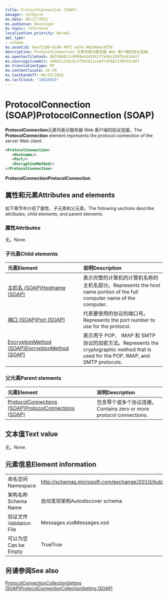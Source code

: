 ```yaml
---
title: ProtocolConnection (SOAP)
manager: sethgros
ms.date: 09/17/2015
ms.audience: Developer
ms.topic: reference
localization_priority: Normal
api_type:
- schema
ms.assetid: 6eef2188-6194-48f1-ad7e-46104aecdf56
description: ProtocolConnection 元素均表示服务器 Web 客户端的协议连接。
ms.openlocfilehash: 8b5396821cd959e41d24fcf7a94c519f9c634a1f
ms.sourcegitcommit: 34041125dc8c5f993b21cebfc4f8b72f0fd2cb6f
ms.translationtype: MT
ms.contentlocale: zh-CN
ms.lasthandoff: 06/25/2018
ms.locfileid: "19826915"
---
```

# <a name="protocolconnection-soap"></a><span data-ttu-id="3a651-103">ProtocolConnection (SOAP)</span><span class="sxs-lookup"><span data-stu-id="3a651-103">ProtocolConnection (SOAP)</span></span>

<span data-ttu-id="3a651-104">**ProtocolConnection**元素均表示服务器 Web 客户端的协议连接。</span><span class="sxs-lookup"><span data-stu-id="3a651-104">The **ProtocolConnection** element represents the protocol connection of the server Web client.</span></span> 
  
```XML
<ProtocolConnection>
   <Hostname/>
   <Port/>
   <EncryptionMethod/>
</ProtocolConnection>
```

 <span data-ttu-id="3a651-105">**ProtocolConnection**</span><span class="sxs-lookup"><span data-stu-id="3a651-105">**ProtocolConnection**</span></span>
## <a name="attributes-and-elements"></a><span data-ttu-id="3a651-106">属性和元素</span><span class="sxs-lookup"><span data-stu-id="3a651-106">Attributes and elements</span></span>

<span data-ttu-id="3a651-107">如下章节中介绍了属性、子元素和父元素。</span><span class="sxs-lookup"><span data-stu-id="3a651-107">The following sections describe attributes, child elements, and parent elements.</span></span>
  
### <a name="attributes"></a><span data-ttu-id="3a651-108">属性</span><span class="sxs-lookup"><span data-stu-id="3a651-108">Attributes</span></span>

<span data-ttu-id="3a651-109">无。</span><span class="sxs-lookup"><span data-stu-id="3a651-109">None.</span></span>
  
### <a name="child-elements"></a><span data-ttu-id="3a651-110">子元素</span><span class="sxs-lookup"><span data-stu-id="3a651-110">Child elements</span></span>

|<span data-ttu-id="3a651-111">**元素**</span><span class="sxs-lookup"><span data-stu-id="3a651-111">**Element**</span></span>|<span data-ttu-id="3a651-112">**说明**</span><span class="sxs-lookup"><span data-stu-id="3a651-112">**Description**</span></span>|
|:-----|:-----|
|[<span data-ttu-id="3a651-113">主机名 (SOAP)</span><span class="sxs-lookup"><span data-stu-id="3a651-113">Hostname (SOAP)</span></span>](hostname-soap.md) <br/> |<span data-ttu-id="3a651-114">表示完整的计算机的计算机名称的主机名部分。</span><span class="sxs-lookup"><span data-stu-id="3a651-114">Represents the host name portion of the full computer name of the computer.</span></span>  <br/> |
|[<span data-ttu-id="3a651-115">端口 (SOAP)</span><span class="sxs-lookup"><span data-stu-id="3a651-115">Port (SOAP)</span></span>](port-soap.md) <br/> |<span data-ttu-id="3a651-116">代表要使用的协议的端口号。</span><span class="sxs-lookup"><span data-stu-id="3a651-116">Represents the port number to use for the protocol.</span></span>  <br/> |
|[<span data-ttu-id="3a651-117">EncryptionMethod (SOAP)</span><span class="sxs-lookup"><span data-stu-id="3a651-117">EncryptionMethod (SOAP)</span></span>](encryptionmethod-soap.md) <br/> |<span data-ttu-id="3a651-118">表示用于 POP、 IMAP 和 SMTP 协议的加密方法。</span><span class="sxs-lookup"><span data-stu-id="3a651-118">Represents the cryptographic method that is used for the POP, IMAP, and SMTP protocols.</span></span>  <br/> |
   
### <a name="parent-elements"></a><span data-ttu-id="3a651-119">父元素</span><span class="sxs-lookup"><span data-stu-id="3a651-119">Parent elements</span></span>

|<span data-ttu-id="3a651-120">**元素**</span><span class="sxs-lookup"><span data-stu-id="3a651-120">**Element**</span></span>|<span data-ttu-id="3a651-121">**说明**</span><span class="sxs-lookup"><span data-stu-id="3a651-121">**Description**</span></span>|
|:-----|:-----|
|[<span data-ttu-id="3a651-122">ProtocolConnections (SOAP)</span><span class="sxs-lookup"><span data-stu-id="3a651-122">ProtocolConnections (SOAP)</span></span>](protocolconnections-soap.md) <br/> |<span data-ttu-id="3a651-123">包含零个或多个协议连接。</span><span class="sxs-lookup"><span data-stu-id="3a651-123">Contains zero or more protocol connections.</span></span>  <br/> |
   
## <a name="text-value"></a><span data-ttu-id="3a651-124">文本值</span><span class="sxs-lookup"><span data-stu-id="3a651-124">Text value</span></span>

<span data-ttu-id="3a651-125">无。</span><span class="sxs-lookup"><span data-stu-id="3a651-125">None.</span></span>
  
## <a name="element-information"></a><span data-ttu-id="3a651-126">元素信息</span><span class="sxs-lookup"><span data-stu-id="3a651-126">Element information</span></span>

|||
|:-----|:-----|
|<span data-ttu-id="3a651-127">命名空间</span><span class="sxs-lookup"><span data-stu-id="3a651-127">Namespace</span></span>  <br/> |http://schemas.microsoft.com/exchange/2010/Autodiscover  <br/> |
|<span data-ttu-id="3a651-128">架构名称</span><span class="sxs-lookup"><span data-stu-id="3a651-128">Schema Name</span></span>  <br/> |<span data-ttu-id="3a651-129">自动发现架构</span><span class="sxs-lookup"><span data-stu-id="3a651-129">Autodiscover schema</span></span>  <br/> |
|<span data-ttu-id="3a651-130">验证文件</span><span class="sxs-lookup"><span data-stu-id="3a651-130">Validation File</span></span>  <br/> |<span data-ttu-id="3a651-131">Messages.xsd</span><span class="sxs-lookup"><span data-stu-id="3a651-131">Messages.xsd</span></span>  <br/> |
|<span data-ttu-id="3a651-132">可以为空</span><span class="sxs-lookup"><span data-stu-id="3a651-132">Can be Empty</span></span>  <br/> |<span data-ttu-id="3a651-133">True</span><span class="sxs-lookup"><span data-stu-id="3a651-133">True</span></span>  <br/> |
   
## <a name="see-also"></a><span data-ttu-id="3a651-134">另请参阅</span><span class="sxs-lookup"><span data-stu-id="3a651-134">See also</span></span>



[<span data-ttu-id="3a651-135">ProtocolConnectionCollectionSetting (SOAP)</span><span class="sxs-lookup"><span data-stu-id="3a651-135">ProtocolConnectionCollectionSetting (SOAP)</span></span>](protocolconnectioncollectionsetting-soap.md)

